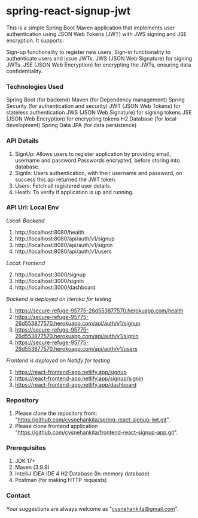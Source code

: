 # spring-react-signup-jwt

This is a simple Spring Boot Maven application that implements user authentication using JSON Web Tokens (JWT) with JWS signing and JSE encryption. It supports:

Sign-up functionality to register new users.
Sign-in functionality to authenticate users and issue JWTs.
JWS (JSON Web Signature) for signing JWTs.
JSE (JSON Web Encryption) for encrypting the JWTs, ensuring data confidentiality.

### Technologies Used
Spring Boot (for backend)
Maven (for Dependency management)
Spring Security (for authentication and security)
JWT (JSON Web Tokens) for stateless authentication
JWS (JSON Web Signature) for signing tokens
JSE (JSON Web Encryption) for encrypting tokens
H2 Database (for local development)
Spring Data JPA (for data persistence)

### API Details
1. SignUp: Allows users to register application by providing email, username and password.Passwords encrypted, before storing into database.
2. SignIn: Users authentication, with their username and password, on success this api returned the JWT token.
3. Users: Fetch all registered user details.
4. Heath: To verify if application is up and running.

### API Url: Local Env
*Local: Backend*

1. http://localhost:8080/health
2. http://localhost:8080/api/auth/v1/signup
3. http://localhost:8080/api/auth/v1/signin
4. http://localhost:8080/api/auth/v1/users

*Local: Frontend*

2. http://localhost:3000/signup
3. http://localhost:3000/signin
4. http://localhost:3000/dashboard

*Backend is deployed on Heroku for testing*

1. https://secure-refuge-95775-26d553877570.herokuapp.com/health
2. https://secure-refuge-95775-26d553877570.herokuapp.com/api/auth/v1/signup
3. https://secure-refuge-95775-26d553877570.herokuapp.com/api/auth/v1/signin
4. https://secure-refuge-95775-26d553877570.herokuapp.com/api/auth/v1/users

*Frontend is deployed on Netlify for testing*

1. https://react-frontend-app.netlify.app/signup
2. https://react-frontend-app.netlify.app/signup/signin
3. https://react-frontend-app.netlify.app/dashboard


### Repository
1. Please clone the repository from: "https://github.com/cvsnehankita/spring-react-signup-jwt.git".
2. Please clone frontend application "https://github.com/cvsnehankita/frontend-react-signup-app.git".

### Prerequisites
1. JDK 17+
2. Maven (3.9.9)
3. IntelliJ IDEA IDE
4  H2 Database (In-memory database)
5. Postman (for making HTTP requests)

### Contact
Your suggestions are always welcome as "cvsnehankita@gmail.com".